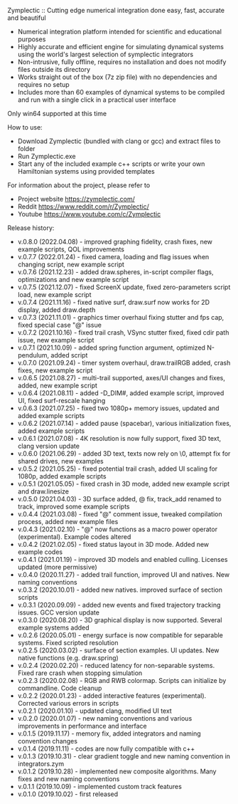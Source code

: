 Zymplectic :: Cutting edge numerical integration done easy, fast, accurate and beautiful
- Numerical integration platform intended for scientific and educational purposes
- Highly accurate and efficient engine for simulating dynamical systems using the world's largest selection of symplectic integrators
- Non-intrusive, fully offline, requires no installation and does not modify files outside its directory
- Works straight out of the box (7z zip file) with no dependencies and requires no setup
- Includes more than 60 examples of dynamical systems to be compiled and run with a single click in a practical user interface

Only win64 supported at this time

How to use:
- Download Zymplectic (bundled with clang or gcc) and extract files to folder
- Run Zymplectic.exe
- Start any of the included example c++ scripts or write your own Hamiltonian systems using provided templates

For information about the project, please refer to
- Project website https://zymplectic.com/
- Reddit https://www.reddit.com/r/Zymplectic/
- Youtube https://www.youtube.com/c/Zymplectic


Release history:

- v.0.8.0 (2022.04.08) - improved graphing fidelity, crash fixes, new example scripts, QOL improvements
- v.0.7.7 (2022.01.24) - fixed camera, loading and flag issues when changing script, new example script
- v.0.7.6 (2021.12.23) - added draw.spheres, in-script compiler flags, optimizations and new example script 
- v.0.7.5 (2021.12.07) - fixed ScreenX update, fixed zero-parameters script load, new example script 
- v.0.7.4 (2021.11.16) - fixed native surf, draw.surf now works for 2D display, added draw.depth
- v.0.7.3 (2021.11.01) - graphics timer overhaul fixing stutter and fps cap, fixed special case "@" issue
- v.0.7.2 (2021.10.16) - fixed trail crash, VSync stutter fixed, fixed cdir path issue, new example script
- v.0.7.1 (2021.10.09) - added spring function argument, optimized N-pendulum, added script
- v.0.7.0 (2021.09.24) - timer system overhaul, draw.trailRGB added, crash fixes, new example script
- v.0.6.5 (2021.08.27) - multi-trail supported, axes/UI changes and fixes, added, new example script 
- v.0.6.4 (2021.08.11) - added -D_DIM#, added example script, improved UI, fixed surf-rescale hanging
- v.0.6.3 (2021.07.25) - fixed two 1080p+ memory issues, updated and added example scripts
- v.0.6.2 (2021.07.14) - added pause (spacebar), various initialization fixes, added example scripts
- v.0.6.1 (2021.07.08) - 4K resolution is now fully support, fixed 3D text, clang version update
- v.0.6.0 (2021.06.29) - added 3D text, texts now rely on \0, attempt fix for shared drives, new examples
- v.0.5.2 (2021.05.25) - fixed potential trail crash, added UI scaling for 1080p, added example scripts
- v.0.5.1 (2021.05.05) - fixed crash in 3D mode, added new example script and draw.linesize
- v.0.5.0 (2021.04.03) - 3D surface added, @ fix, track_add renamed to track, improved some example scripts
- v.0.4.4 (2021.03.08) - fixed "@" comment issue, tweaked compilation process, added new example files
- v.0.4.3 (2021.02.10) - "@" now functions as a macro power operator (experimental). Example codes altered
- v.0.4.2 (2021.02.05) - fixed status layout in 3D mode. Added new example codes
- v.0.4.1 (2021.01.19) - improved 3D models and enabled culling. Licenses updated (more permissive)
- v.0.4.0 (2020.11.27) - added trail function, improved UI and natives. New naming conventions
- v.0.3.2 (2020.10.01) - added new natives. improved surface of section scripts
- v.0.3.1 (2020.09.09) - added new events and fixed trajectory tracking issues. GCC version update
- v.0.3.0 (2020.08.20) - 3D graphical display is now supported. Several example systems added
- v.0.2.6 (2020.05.01) - energy surface is now compatible for separable systems. Fixed scripted resolution
- v.0.2.5 (2020.03.02) - surface of section examples. UI updates. New native functions (e.g. draw.spring)
- v.0.2.4 (2020.02.20) - reduced latency for non-separable systems. Fixed rare crash when stopping simulation
- v.0.2.3 (2020.02.08) - RGB and RWB colormap. Scripts can initialize by commandline. Code cleanup
- v.0.2.2 (2020.01.23) - added interactive features (experimental). Corrected various errors in scripts
- v.0.2.1 (2020.01.10) - updated clang, modified UI text
- v.0.2.0 (2020.01.07) - new naming conventions and various improvements in performance and interface
- v.0.1.5 (2019.11.17) - memory fix, added integrators and naming convention changes
- v.0.1.4 (2019.11.11) - codes are now fully compatible with c++
- v.0.1.3 (2019.10.31) - clear gradient toggle and new naming convention in integrators.zym
- v.0.1.2 (2019.10.28) - implemented new composite algorithms. Many fixes and new naming conventions
- v.0.1.1 (2019.10.09) - implemented custom track features
- v.0.1.0 (2019.10.02) - first released
